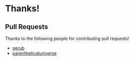 # Thanks!

## Pull Requests

Thanks to the following people for contributing pull requests!

- [qerub](https://github.com/qerub)
- [parentheticaluniverse](https://github.com/parentheticaluniverse)
